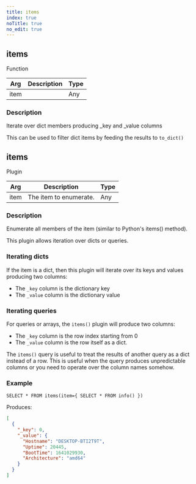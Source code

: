 ```yaml
---
title: items
index: true
noTitle: true
no_edit: true
---
```




<div class="vql_item"></div>


## items
<span class='vql_type label label-warning pull-right page-header'>Function</span>



<div class="vqlargs"></div>

Arg | Description | Type
----|-------------|-----
item||Any

### Description

Iterate over dict members producing _key and _value columns

This can be used to filter dict items by feeding the results to
`to_dict()`




<div class="vql_item"></div>


## items
<span class='vql_type label label-warning pull-right page-header'>Plugin</span>



<div class="vqlargs"></div>

Arg | Description | Type
----|-------------|-----
item|The item to enumerate.|Any

### Description

Enumerate all members of the item (similar to Python's items() method).

This plugin allows iteration over dicts or queries.

### Iterating dicts

If the item is a dict, then this plugin will iterate over its keys
and values producing two columns:

* The `_key` column is the dictionary key
* The `_value` column is the dictionary value

### Iterating queries

For queries or arrays, the `items()` plugin will produce two columns:

* The `_key` column is the row index starting from 0
* The `_value` column is the row itself as a dict.

The `items()` query is useful to treat the results of another
query as a dict instead of a row. This is useful when the query
produces unpredictable columns or you need to operate over the
column names somehow.

### Example

```vql
SELECT * FROM items(item={ SELECT * FROM info() })
```

Produces:

```json
[
  {
    "_key": 0,
    "_value": {
      "Hostname": "DESKTOP-BTI2T9T",
      "Uptime": 20445,
      "BootTime": 1641029930,
      "Architecture": "amd64"
    }
  }
]
```


